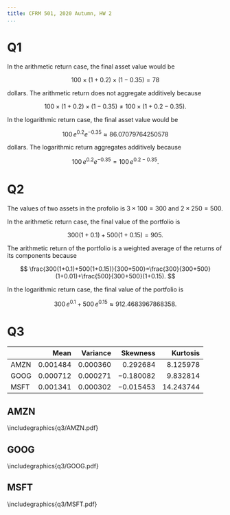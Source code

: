 ```yaml
---
title: CFRM 501, 2020 Autumn, HW 2
...
```


# Q1

In the arithmetic return case, the final asset value would be

$$100\times(1+0.2)\times(1-0.35)=78$$

dollars. The arithmetic return does not aggregate additively because

$$100\times(1+0.2)\times(1-0.35)\ne 100\times(1+0.2-0.35).$$

In the logarithmic return case, the final asset value would be

$$100\,e^{0.2}e^{-0.35}\approx 86.07079764250578$$

dollars. The logarithmic return aggregates additively because

$$100\,e^{0.2}e^{-0.35}=100\,e^{0.2-0.35}.$$

# Q2

The values of two assets in the profolio is $3\times100=300$ and $2\times250=500$.

In the arithmetic return case, the final value of the portfolio is

$$300(1+0.1)+500(1+0.15)=905.$$

The arithmetic return of the portfolio is a weighted average of the returns of its components because

$$
\frac{300(1+0.1)+500(1+0.15)}{300+500}=\frac{300}{300+500}(1+0.01)+\frac{500}{300+500}(1+0.15).
$$

In the logarithmic return case, the final value of the portfolio is

$$300\,e^{0.1}+500\,e^{0.15}\approx 912.4683967868358.$$

# Q3

|      |       Mean |   Variance |    Skewness |    Kurtosis |
| ---- | ---------: | ---------: | ----------: | ----------: |
| AMZN | $0.001484$ | $0.000360$ |  $0.292684$ |  $8.125978$ |
| GOOG | $0.000712$ | $0.000271$ | $-0.180082$ |  $9.832814$ |
| MSFT | $0.001341$ | $0.000302$ | $-0.015453$ | $14.243744$ |

## AMZN

\includegraphics{q3/AMZN.pdf}

## GOOG

\includegraphics{q3/GOOG.pdf}

## MSFT

\includegraphics{q3/MSFT.pdf}
